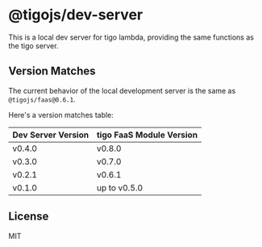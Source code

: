 # @tigojs/dev-server

This is a local dev server for tigo lambda, providing the same functions as the tigo server.

## Version Matches

The current behavior of the local development server is the same as `@tigojs/faas@0.6.1`.

Here's a version matches table:

| Dev Server Version | tigo FaaS Module Version |
| ------------------ | ------------------------ |
| v0.4.0             | v0.8.0                   |
| v0.3.0             | v0.7.0                   |
| v0.2.1             | v0.6.1                   |
| v0.1.0             | up to v0.5.0             |

## License

MIT
